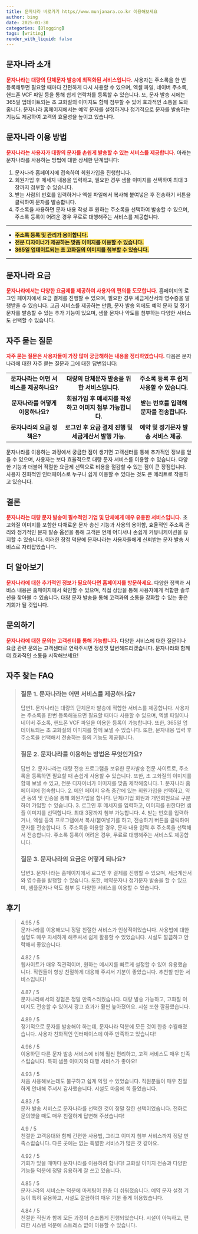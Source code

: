 ```yaml
---
title: 문자나라 바로가기 https//www.munjanara.co.kr 이용해보세요
author: bing
date: 2025-01-30
categories: [Blogging]
tags: [writing]
render_with_liquid: false
---
```



<h2 id='문자나라 소개'>문자나라 소개</h2>

<p><b><span style="color: #ee2323;">문자나라는 대량의 단체문자 발송에 최적화된 서비스입니다.</span></b> 사용자는 주소록을 한 번 등록해두면 필요할 때마다 간편하게 다시 사용할 수 있으며, 엑셀 파일, 네이버 주소록, 핸드폰 VCF 파일 등을 통해 쉽게 연락처를 등록할 수 있습니다. 또, 문자 발송 시에는 365일 업데이트되는 초 고화질의 이미지도 함께 첨부할 수 있어 효과적인 소통을 도와줍니다. 문자나라 홈페이지에서는 예약 문자를 설정하거나 정기적으로 문자를 발송하는 기능도 제공하여 고객의 효율성을 높이고 있습니다.</p>

<h2 id='문자나라 이용 방법'>문자나라 이용 방법</h2>

<p><b><span style="color: #ee2323;">문자나라는 사용자가 대량의 문자를 손쉽게 발송할 수 있는 서비스를 제공합니다.</span></b> 아래는 문자나라를 사용하는 방법에 대한 상세한 단계입니다:</p>

<ol>
    <li>문자나라 홈페이지에 접속하여 회원가입을 진행합니다.</li>
    <li>회원가입 후 메세지 내용을 입력하고, 필요한 경우 샘플 이미지를 선택하여 최대 3장까지 첨부할 수 있습니다.</li>
    <li>받는 사람의 번호를 입력하거나 엑셀 파일에서 복사해 붙여넣은 후 전송하기 버튼을 클릭하여 문자를 발송합니다.</li>
    <li>주소록을 사용하면 문자 내용 작성 후 원하는 주소록을 선택하여 발송할 수 있으며, 주소록 등록이 어려운 경우 무료로 대행해주는 서비스를 제공합니다.</li>
</ol>

<hr />

<ul>
    <li><b><span style="background-color: #ffe066;">주소록 등록 및 관리가 용이합니다.</span></b></li>
    <li><b><span style="background-color: #ffe066;">전문 디자이너가 제공하는 맞춤 이미지를 이용할 수 있습니다.</span></b></li>
    <li><b><span style="background-color: #ffe066;">365일 업데이트되는 초 고화질의 이미지를 첨부할 수 있습니다.</span></b></li>
</ul>

<hr />

<h2 id='문자나라 요금'>문자나라 요금</h2>

<p><b><span style="color: #ee2323;">문자나라에서는 다양한 요금제를 제공하여 사용자의 편의를 도모합니다.</span></b> 홈페이지의 로그인 페이지에서 요금 결제를 진행할 수 있으며, 필요한 경우 세금계산서와 영수증을 발행받을 수 있습니다. 고급 서비스를 제공하는 만큼, 문자 발송 외에도 예약 문자 및 정기 문자를 발송할 수 있는 추가 기능이 있으며, 샘플 문자나 약도를 첨부하는 다양한 서비스도 선택할 수 있습니다.</p>

<h2 id='자주 묻는 질문'>자주 묻는 질문</h2>

<p><b><span style="color: #ee2323;">자주 묻는 질문은 사용자들이 가장 많이 궁금해하는 내용을 정리하였습니다.</span></b> 다음은 문자나라에 대한 자주 묻는 질문과 그에 대한 답변입니다:</p>

<table>
    <tr>
        <td style="text-align: center; height: 17px;"><b>문자나라는 어떤 서비스를 제공하나요?</b></td>
        <td style="text-align: center; height: 17px;"><b>대량의 단체문자 발송을 위한 서비스입니다.</b></td>
        <td style="text-align: center; height: 17px;"><b>주소록 등록 후 쉽게 사용할 수 있습니다.</b></td>
    </tr>
    <tr>
        <td style="text-align: center; height: 17px;"><b>문자나라를 어떻게 이용하나요?</b></td>
        <td style="text-align: center; height: 17px;"><b>회원가입 후 메세지를 작성하고 이미지 첨부 가능합니다.</b></td>
        <td style="text-align: center; height: 17px;"><b>받는 번호를 입력해 문자를 전송합니다.</b></td>
    </tr>
    <tr>
        <td style="text-align: center; height: 17px;"><b>문자나라의 요금 정책은?</b></td>
        <td style="text-align: center; height: 17px;"><b>로그인 후 요금 결제 진행 및 세금계산서 발행 가능.</b></td>
        <td style="text-align: center; height: 17px;"><b>예약 및 정기문자 발송 서비스 제공.</b></td>
    </tr>
</table>

<p>문자나라를 이용하는 과정에서 궁금한 점이 생기면 고객센터를 통해 추가적인 정보를 얻을 수 있으며, 사용자는 보다 효율적으로 대량 문자 서비스를 이용할 수 있습니다. 다양한 기능과 더불어 적절한 요금제 선택으로 비용을 절감할 수 있는 점이 큰 장점입니다. 사용자 친화적인 인터페이스로 누구나 쉽게 이용할 수 있다는 것도 큰 메리트로 작용하고 있습니다.</p>

<h2 id='결론'>결론</h2>

<p><b><span style="color: #ee2323;">문자나라는 대량 문자 발송이 필수적인 기업 및 단체에게 매우 유용한 서비스입니다.</span></b> 초 고화질 이미지를 포함한 다채로운 문자 송신 기능과 사용의 용이함, 효율적인 주소록 관리와 정기적인 문자 발송 옵션을 통해 고객은 언제 어디서나 손쉽게 커뮤니케이션을 유지할 수 있습니다. 이러한 장점 덕분에 문자나라는 사용자들에게 신뢰받는 문자 발송 서비스로 자리잡았습니다.</p>

<h2 id='더 알아보기'>더 알아보기</h2>

<p><b><span style="color: #ee2323;">문자나라에 대한 추가적인 정보가 필요하다면 홈페이지를 방문하세요.</span></b> 다양한 정책과 서비스 내용은 홈페이지에서 확인할 수 있으며, 직접 상담을 통해 사용자에게 적합한 솔루션을 찾아볼 수 있습니다. 대량 문자 발송을 통해 고객과의 소통을 강화할 수 있는 좋은 기회가 될 것입니다.</p>

<h2 id='문의하기'>문의하기</h2>

<p><b><span style="color: #ee2323;">문자나라에 대한 문의는 고객센터를 통해 가능합니다.</span></b> 다양한 서비스에 대한 질문이나 요금 관련 문의는 고객센터로 연락주시면 정성껏 답변해드리겠습니다. 문자나라와 함께 더 효과적인 소통을 시작해보세요!</p>


<h2 id='자주_찾는_FAQ'>자주 찾는 FAQ</h2>
<div itemscope="" itemtype="https://schema.org/FAQPage"> 
<blockquote> 
<div itemscope="" itemprop="mainEntity" itemtype="https://schema.org/Question"> 
<h3 itemprop="name">질문 1. 문자나라는 어떤 서비스를 제공하나요?</h3> 
<div itemscope="" itemprop="acceptedAnswer" itemtype="https://schema.org/Answer"> 
<span itemprop="text"> 
<p>답변1. 문자나라는 대량의 단체문자 발송에 적합한 서비스를 제공합니다. 사용자는 주소록을 한번 등록해놓으면 필요할 때마다 사용할 수 있으며, 엑셀 파일이나 네이버 주소록, 핸드폰 VCF 파일을 이용한 등록이 가능합니다. 또한, 365일 업데이트되는 초 고화질의 이미지를 함께 보낼 수 있습니다. 또한, 문자내용 입력 후 주소록을 선택해서 전송하는 등의 기능도 제공됩니다.</p> 
</span> 
</div> 
</div> 
<div itemscope="" itemprop="mainEntity" itemtype="https://schema.org/Question"> 
<h3 itemprop="name">질문 2. 문자나라를 이용하는 방법은 무엇인가요?</h3> 
<div itemscope="" itemprop="acceptedAnswer" itemtype="https://schema.org/Answer"> 
<span itemprop="text"> 
<p>답변 2. 문자나라는 대량 전송 프로그램을 보유한 문자발송 전문 사이트로, 주소록을 등록하면 필요할 때 손쉽게 사용할 수 있습니다. 또한, 초 고화질의 이미지를 함께 보낼 수 있고, 전문 디자이너가 이미지를 맞춤 제작해줍니다. 1. 문자나라 홈페이지에 접속합니다. 2. 메인 페이지 우측 중간에 있는 회원가입을 선택하고, 약관 동의 및 인증을 통해 회원가입을 합니다. 단체/기업 회원과 개인회원으로 구분하여 가입할 수 있습니다. 3. 로그인 후 메세지를 입력하고, 이미지를 원한다면 샘플 이미지를 선택합니다. 최대 3장까지 첨부 가능합니다. 4. 받는 번호를 입력하거나, 엑셀 등의 프로그램에서 복사/붙여넣기를 하고, 전송하기 버튼을 클릭하여 문자를 전송합니다. 5. 주소록을 이용할 경우, 문자 내용 입력 후 주소록을 선택해서 전송합니다. 주소록 등록이 어려운 경우, 무료로 대행해주는 서비스도 제공합니다.</p> 
</span> 
</div> 
</div> 
<div itemscope="" itemprop="mainEntity" itemtype="https://schema.org/Question"> 
<h3 itemprop="name">질문 3. 문자나라의 요금은 어떻게 되나요?</h3> 
<div itemscope="" itemprop="acceptedAnswer" itemtype="https://schema.org/Answer"> 
<span itemprop="text"> 
<p>답변3. 문자나라는 홈페이지에서 로그인 후 결제를 진행할 수 있으며, 세금계산서와 영수증을 발행할 수 있습니다. 또한, 예약문자나 정기문자 발송을 할 수 있으며, 샘플문자나 약도 첨부 등 다양한 서비스를 이용할 수 있습니다.</p> 
</span> 
</div> 
</div> 
</blockquote> 
</div>
<h2 id='후기'>후기</h2>
<div itemscope itemtype="https://schema.org/Product">
  <blockquote>
  <div itemprop="review" itemscope itemtype="https://schema.org/Review">
      <div itemprop="reviewRating" itemscope itemtype="https://schema.org/Rating"> <span itemprop="ratingValue">4.95</span> / <span itemprop="bestRating">5</span> </div>
      <span itemprop="reviewBody">문자나라를 이용해보니 정말 친절한 서비스가 인상적이었습니다. 사용법에 대한 설명도 매우 자세하게 해주셔서 쉽게 활용할 수 있었습니다. 시설도 깔끔하고 안락해서 좋았습니다.</span>
  </div>
  <br>
  <div itemprop="review" itemscope itemtype="https://schema.org/Review">
      <div itemprop="reviewRating" itemscope itemtype="https://schema.org/Rating"> <span itemprop="ratingValue">4.82</span> / <span itemprop="bestRating">5</span> </div>
      <span itemprop="reviewBody">웹사이트가 매우 직관적이며, 원하는 메시지를 빠르게 설정할 수 있어 유용했습니다. 직원들이 항상 친절하게 대응해 주셔서 기분이 좋았습니다. 추천할 만한 서비스입니다!</span>
  </div>
  <br>
  <div itemprop="review" itemscope itemtype="https://schema.org/Review">
      <div itemprop="reviewRating" itemscope itemtype="https://schema.org/Rating"> <span itemprop="ratingValue">4.87</span> / <span itemprop="bestRating">5</span> </div>
      <span itemprop="reviewBody">문자나라에서의 경험은 정말 만족스러웠습니다. 대량 발송 가능하고, 고화질 이미지도 전송할 수 있어서 광고 효과가 훨씬 높아졌어요. 시설 또한 깔끔했습니다.</span>
  </div>
  <br>
  <div itemprop="review" itemscope itemtype="https://schema.org/Review">
      <div itemprop="reviewRating" itemscope itemtype="https://schema.org/Rating"> <span itemprop="ratingValue">4.89</span> / <span itemprop="bestRating">5</span> </div>
      <span itemprop="reviewBody">정기적으로 문자를 발송해야 하는데, 문자나라 덕분에 모든 것이 한층 수월해졌습니다. 사용자 친화적인 인터페이스에 아주 만족하고 있습니다!</span>
  </div>
  <br>
  <div itemprop="review" itemscope itemtype="https://schema.org/Review">
      <div itemprop="reviewRating" itemscope itemtype="https://schema.org/Rating"> <span itemprop="ratingValue">4.96</span> / <span itemprop="bestRating">5</span> </div>
      <span itemprop="reviewBody">이용하던 다른 문자 발송 서비스에 비해 훨씬 편리하고, 고객 서비스도 매우 만족스럽습니다. 특히 샘플 이미지와 대행 서비스가 좋아요!</span>
  </div>
  <br>
  <div itemprop="review" itemscope itemtype="https://schema.org/Review">
      <div itemprop="reviewRating" itemscope itemtype="https://schema.org/Rating"> <span itemprop="ratingValue">4.93</span> / <span itemprop="bestRating">5</span> </div>
      <span itemprop="reviewBody">처음 사용해보는데도 불구하고 쉽게 익힐 수 있었습니다. 직원분들이 매우 친절하게 안내해 주셔서 감사했습니다. 시설도 마음에 쏙 들었습니다.</span>
  </div>
  <br>
  <div itemprop="review" itemscope itemtype="https://schema.org/Review">
      <div itemprop="reviewRating" itemscope itemtype="https://schema.org/Rating"> <span itemprop="ratingValue">4.83</span> / <span itemprop="bestRating">5</span> </div>
      <span itemprop="reviewBody">문자 발송 서비스로 문자나라를 선택한 것이 정말 잘한 선택이었습니다. 전화로 문의했을 때도 매우 친절하게 답변해 주셨습니다!</span>
  </div>
  <br>
  <div itemprop="review" itemscope itemtype="https://schema.org/Review">
      <div itemprop="reviewRating" itemscope itemtype="https://schema.org/Rating"> <span itemprop="ratingValue">4.9</span> / <span itemprop="bestRating">5</span> </div>
      <span itemprop="reviewBody">친절한 고객응대와 함께 간편한 사용법, 그리고 이미지 첨부 서비스까지 정말 만족스럽습니다. 다른 곳에는 없는 특별한 서비스가 많은 것 같아요.</span>
  </div>
  <br>
  <div itemprop="review" itemscope itemtype="https://schema.org/Review">
      <div itemprop="reviewRating" itemscope itemtype="https://schema.org/Rating"> <span itemprop="ratingValue">4.92</span> / <span itemprop="bestRating">5</span> </div>
      <span itemprop="reviewBody">기회가 있을 때마다 문자나라를 이용하려 합니다! 고화질 이미지 전송과 다양한 기능들 덕분에 정말 유용하게 잘 쓰고 있습니다.</span>
  </div>
  <br>
  <div itemprop="review" itemscope itemtype="https://schema.org/Review">
      <div itemprop="reviewRating" itemscope itemtype="https://schema.org/Rating"> <span itemprop="ratingValue">4.85</span> / <span itemprop="bestRating">5</span> </div>
      <span itemprop="reviewBody">문자나라의 서비스는 덕분에 마케팅이 한층 더 쉬워졌습니다. 예약 문자 설정 기능이 특히 유용하고, 시설도 깔끔하여 매우 기분 좋게 이용했습니다.</span>
  </div>
  <br>
  <div itemprop="review" itemscope itemtype="https://schema.org/Review">
      <div itemprop="reviewRating" itemscope itemtype="https://schema.org/Rating"> <span itemprop="ratingValue">4.84</span> / <span itemprop="bestRating">5</span> </div>
      <span itemprop="reviewBody">친절한 직원과 함께 모든 과정이 순조롭게 진행되었습니다. 시설이 아늑하고, 편리한 시스템 덕분에 스트레스 없이 이용할 수 있습니다.</span>
  </div>
  </blockquote>
</div>
